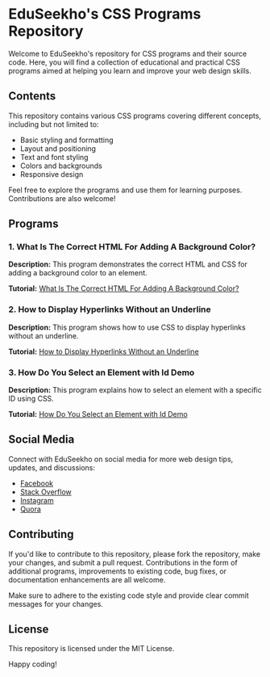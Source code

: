 # EduSeekho's CSS Programs Repository

Welcome to EduSeekho's repository for CSS programs and their source code. Here, you will find a collection of educational and practical CSS programs aimed at helping you learn and improve your web design skills.

## Contents

This repository contains various CSS programs covering different concepts, including but not limited to:

- Basic styling and formatting
- Layout and positioning
- Text and font styling
- Colors and backgrounds
- Responsive design

Feel free to explore the programs and use them for learning purposes. Contributions are also welcome!

## Programs

### 1. What Is The Correct HTML For Adding A Background Color?

**Description:** This program demonstrates the correct HTML and CSS for adding a background color to an element.

**Tutorial:** [What Is The Correct HTML For Adding A Background Color?](https://eduseekho.com/what-is-the-correct-html-for-adding-a-background-color/)

### 2. How to Display Hyperlinks Without an Underline

**Description:** This program shows how to use CSS to display hyperlinks without an underline.

**Tutorial:** [How to Display Hyperlinks Without an Underline](https://eduseekho.com/how-to-display-hyperlinks-without-an-underline/)

### 3. How Do You Select an Element with Id Demo

**Description:** This program explains how to select an element with a specific ID using CSS.

**Tutorial:** [How Do You Select an Element with Id Demo](https://eduseekho.com/how-do-you-select-an-element-with-id-demo/)

## Social Media

Connect with EduSeekho on social media for more web design tips, updates, and discussions:

- [Facebook](https://www.facebook.com/eduseekho)
- [Stack Overflow](https://stackoverflow.com/users/23188146/eduseekho)
- [Instagram](https://www.instagram.com/eduseekho)
- [Quora](https://www.quora.com/profile/Edu-Seekho)

## Contributing

If you'd like to contribute to this repository, please fork the repository, make your changes, and submit a pull request. Contributions in the form of additional programs, improvements to existing code, bug fixes, or documentation enhancements are all welcome.

Make sure to adhere to the existing code style and provide clear commit messages for your changes.

## License

This repository is licensed under the MIT License.

Happy coding!
